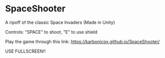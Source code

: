 # SpaceShooter
A ripoff of the classic Space Invaders (Made in Unity)

Controls: "SPACE" to shoot, "E" to use shield

Play the game through this link: https://karbonicpx.github.io/SpaceShooter/

USE FULLSCREEN!!
